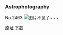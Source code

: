 ### Astrophotography
No.2463
![图片不见了~~~](https://imgs.xkcd.com/comics/astrophotography.png)

[原址](https://xkcd.com//2463) [下载](https://imgs.xkcd.com/comics/astrophotography.png)

